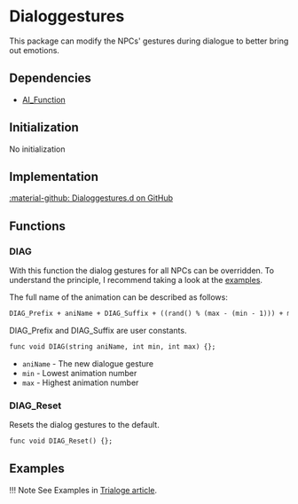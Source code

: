 # Dialoggestures
This package can modify the NPCs' gestures during dialogue to better bring out emotions.

## Dependencies

- [AI_Function](ai_function.md)

## Initialization
No initialization

## Implementation
[:material-github: Dialoggestures.d on GitHub](https://github.com/Lehona/LeGo/blob/dev/Dialoggestures.d)

## Functions

### DIAG
With this function the dialog gestures for all NPCs can be overridden. To understand the principle, I recommend taking a look at the [examples](#examples). 

The full name of the animation can be described as follows:
```dae
DIAG_Prefix + aniName + DIAG_Suffix + ((rand() % (max - (min - 1))) + min).ToString("00");
```
DIAG_Prefix and DIAG_Suffix are user constants.

```dae
func void DIAG(string aniName, int min, int max) {};
```

- `aniName` - The new dialogue gesture
- `min` - Lowest animation number
- `max` - Highest animation number

### DIAG_Reset
Resets the dialog gestures to the default.
```dae
func void DIAG_Reset() {};
```

## Examples
!!! Note
    See Examples in [Trialoge article](trialoge.md#examples).

[//]: <> (@auronen please see if all that explanation in DIAG function is necessary)